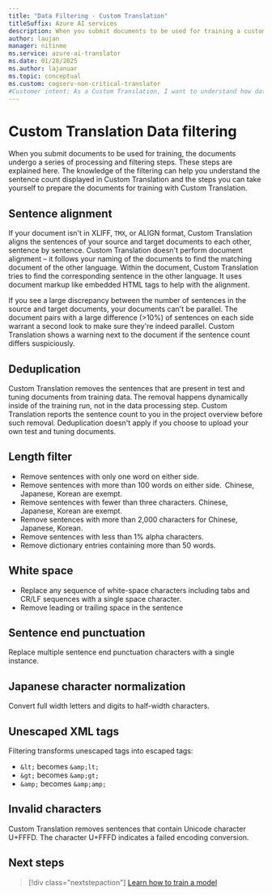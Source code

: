```yaml
---
title: "Data Filtering - Custom Translation"
titleSuffix: Azure AI services
description: When you submit documents to be used for training a custom system, the documents undergo a series of processing and filtering steps.
author: laujan
manager: nitinme
ms.service: azure-ai-translator
ms.date: 01/28/2025
ms.author: lajanuar
ms.topic: conceptual
ms.custom: cogserv-non-critical-translator
#Customer intent: As a Custom Translation, I want to understand how data is filtered before training a model.
---
```


# Custom Translation Data filtering

When you submit documents to be used for training, the documents undergo a series of processing and filtering steps. These steps are explained here. The knowledge of the filtering can help you understand the sentence count displayed in Custom Translation and the steps you can take yourself to prepare the documents for training with Custom Translation.

## Sentence alignment

If your document isn't in XLIFF, `TMX`, or ALIGN format, Custom Translation aligns the sentences of your source and target documents to each other, sentence by sentence. Custom Translation doesn't perform document alignment – it follows your naming of the documents to find the matching document of the other language. Within the document, Custom Translation tries to find the corresponding sentence in the other language. It uses document markup like embedded HTML tags to help with the alignment.

If you see a large discrepancy between the number of sentences in the source and target documents, your documents can't be parallel. The document pairs with a large difference (>10%) of sentences on each side warrant a second look to make sure they're indeed parallel. Custom Translation shows a warning next to the document if the sentence count differs suspiciously.

## Deduplication

Custom Translation removes the sentences that are present in test and tuning documents from training data. The removal happens dynamically inside of the training run, not in the data processing step. Custom Translation reports the sentence count to you in the project overview before such removal. Deduplication doesn't apply if you choose to upload your own test and tuning documents.

## Length filter

* Remove sentences with only one word on either side.
* Remove sentences with more than 100 words on either side.  Chinese, Japanese, Korean are exempt.
* Remove sentences with fewer than three characters. Chinese, Japanese, Korean are exempt.
* Remove sentences with more than 2,000 characters for Chinese, Japanese, Korean.
* Remove sentences with less than 1% alpha characters.
* Remove dictionary entries containing more than 50 words.

## White space

* Replace any sequence of white-space characters including tabs and CR/LF sequences with a single space character.
* Remove leading or trailing space in the sentence

## Sentence end punctuation

Replace multiple sentence end punctuation characters with a single instance.

## Japanese character normalization

Convert full width letters and digits to half-width characters.

## Unescaped XML tags

Filtering transforms unescaped tags into escaped tags:
* `&lt;` becomes `&amp;lt;`
* `&gt;` becomes `&amp;gt;`
* `&amp;` becomes `&amp;amp;`

## Invalid characters

Custom Translation removes sentences that contain Unicode character U+FFFD. The character U+FFFD indicates a failed encoding conversion.

## Next steps

> [!div class="nextstepaction"]
> [Learn how to train a model](../how-to-custom-translation-train-model.md)
